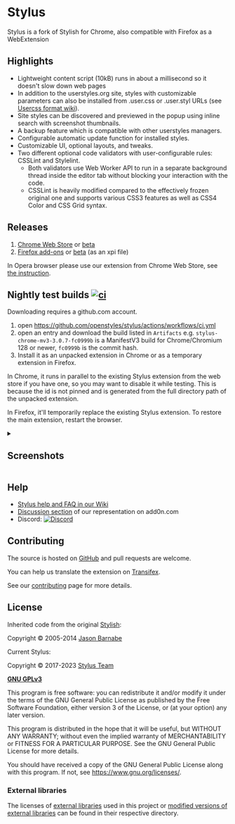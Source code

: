 # Stylus

Stylus is a fork of Stylish for Chrome, also compatible with Firefox as a WebExtension

## Highlights

* Lightweight content script (10kB) runs in about a millisecond so it doesn't slow down web pages
* In addition to the userstyles.org site, styles with customizable parameters can also be installed from .user.css or .user.styl URLs (see [Usercss format wiki](https://github.com/openstyles/stylus/wiki/Usercss)).
* Site styles can be discovered and previewed in the popup using inline search with screenshot thumbnails.
* A backup feature which is compatible with other userstyles managers.
* Configurable automatic update function for installed styles.
* Customizable UI, optional layouts, and tweaks.
* Two different optional code validators with user-configurable rules: CSSLint and Stylelint.
  * Both validators use Web Worker API to run in a separate background thread inside the editor tab without blocking your interaction with the code.
  * CSSLint is heavily modified compared to the effectively frozen original one and supports various CSS3 features as well as CSS4 Color and CSS Grid syntax.

## Releases

1. [Chrome Web Store](https://chrome.google.com/webstore/detail/stylus/clngdbkpkpeebahjckkjfobafhncgmne) or [beta](https://chrome.google.com/webstore/detail/stylus-beta/apmmpaebfobifelkijhaljbmpcgbjbdo)
2. [Firefox add-ons](https://addons.mozilla.org/firefox/addon/styl-us/) or [beta](https://github.com/openstyles/stylus/releases) (as an xpi file)

In Opera browser please use our extension from Chrome Web Store, see [the instruction](https://github.com/openstyles/stylus/wiki/Opera,-Outdated-Stylus).

## Nightly test builds [![ci](https://github.com/openstyles/stylus/actions/workflows/ci.yml/badge.svg)](https://github.com/openstyles/stylus/actions/workflows/ci.yml)

Downloading requires a github.com account.

1. open https://github.com/openstyles/stylus/actions/workflows/ci.yml
2. open an entry and download the build listed in `Artifacts` e.g. `stylus-chrome-mv3-3.0.7-fc0999b` is a ManifestV3 build for Chrome/Chromium 128 or newer, `fc0999b` is the commit hash.
3. Install it as an unpacked extension in Chrome or as a temporary extension in Firefox.

In Chrome, it runs in parallel to the existing Stylus extension from the web store if you have one, so you may want to disable it while testing. This is because the id is not pinned and is generated from the full directory path of the unpacked extension.

In Firefox, it'll temporarily replace the existing Stylus extension. To restore the main extension, restart the browser.

<details><summary><h2>Screenshots</h2></summary>

* Manager

   ![Style manager](.github/screenshots/manager.png)

* Installer

  ![Installer](.github/screenshots/installer.png)

* Editor

  ![Style editor](.github/screenshots/editor.png)

* Popup search

  ![Popup inline search](.github/screenshots/popup-search.png)

* Popup config

  ![Popup config for usercss](.github/screenshots/popup-config.png)

* Manager config

  ![Style manager config for usercss](.github/screenshots/manager-config.png)

* Options

  ![Options](.github/screenshots/options.png)

</details>

## Help

* [Stylus help and FAQ in our Wiki](https://github.com/openstyles/stylus/wiki)
* [Discussion section](https://add0n.com/stylus.html#reviews) of our representation on add0n.com
* Discord: [![Discord][chat-image]][chat-link]

[chat-image]: https://img.shields.io/discord/379521691774353408.svg
[chat-link]: https://discordapp.com/widget?id=379521691774353408

## Contributing

The source is hosted on [GitHub](https://github.com/openstyles/stylus) and pull requests are welcome.

You can help us translate the extension on [Transifex](https://www.transifex.com/github-7/Stylus).

See our [contributing](./.github/CONTRIBUTING.md) page for more details.

## License

Inherited code from the original [Stylish](https://github.com/stylish-userstyles/stylish/):

Copyright &copy; 2005-2014 [Jason Barnabe](jason.barnabe@gmail.com)

Current Stylus:

Copyright &copy; 2017-2023 [Stylus Team](https://github.com/openstyles/stylus/graphs/contributors)

**[GNU GPLv3](./LICENSE)**

This program is free software: you can redistribute it and/or modify
it under the terms of the GNU General Public License as published by
the Free Software Foundation, either version 3 of the License, or
(at your option) any later version.

This program is distributed in the hope that it will be useful,
but WITHOUT ANY WARRANTY; without even the implied warranty of
MERCHANTABILITY or FITNESS FOR A PARTICULAR PURPOSE.  See the
GNU General Public License for more details.

You should have received a copy of the GNU General Public License
along with this program.  If not, see <https://www.gnu.org/licenses/>.

### External libraries

The licenses of [external libraries](./vendor) used in this project or [modified versions of external libraries](./vendor-overwrites) can be found in their respective directory.
